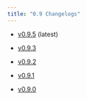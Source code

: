 ```yaml
---
title: "0.9 Changelogs"
---
```



* [v0.9.5](changelogs/v0.9.5.md) (latest)

* [v0.9.3](changelogs/v0.9.3.md) 

* [v0.9.2](changelogs/v0.9.2.md) 

* [v0.9.1](changelogs/v0.9.1.md) 

* [v0.9.0](changelogs/v0.9.0.md) 

